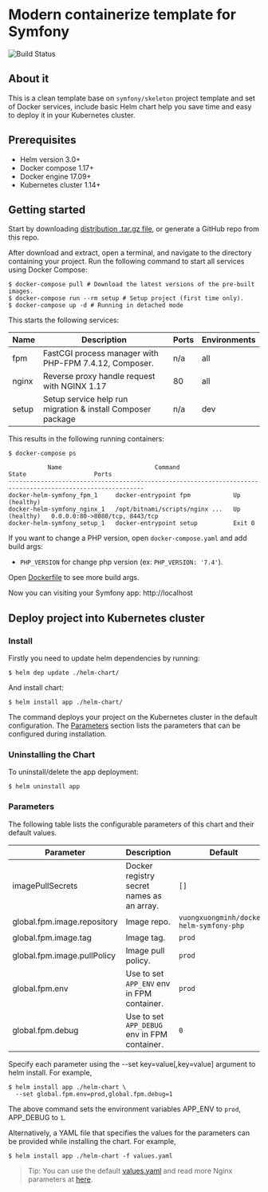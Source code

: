 # Modern containerize template for Symfony

![Build Status](https://github.com/vuongxuongminh/docker-helm-symfony/actions/workflows/ci.yaml/badge.svg)

## About it

This is a clean template base on `symfony/skeleton` project template and set of Docker services, include basic Helm chart help you save time and easy to deploy it in your Kubernetes cluster.

## Prerequisites

+ Helm version 3.0+
+ Docker compose 1.17+
+ Docker engine 17.09+
+ Kubernetes cluster 1.14+

## Getting started

Start by downloading [distribution .tar.gz file](https://github.com/vuongxuongminh/docker-helm-symfony/releases), or generate a GitHub repo from this repo. 

After download and extract, open a terminal, and navigate to the directory containing your project. Run the following command to start all services using Docker Compose:

```shell script
$ docker-compose pull # Download the latest versions of the pre-built images.
$ docker-compose run --rm setup # Setup project (first time only).
$ docker-compose up -d # Running in detached mode
```

This starts the following services:

| Name          |           Description                                               | Ports | Environments |
|---------------|---------------------------------------------------------------------|------ |--------------|
| fpm           | FastCGI process manager with PHP-FPM 7.4.12, Composer.              | n/a   | all          |
| nginx         | Reverse proxy handle request with NGINX 1.17                        | 80    | all          |
| setup         | Setup service help run migration & install Composer package         | n/a   | dev          |

This results in the following running containers:

```shell script
$ docker-compose ps

           Name                          Command                  State                   Ports             
------------------------------------------------------------------------------------------------------------
docker-helm-symfony_fpm_1     docker-entrypoint fpm            Up (healthy)                                 
docker-helm-symfony_nginx_1   /opt/bitnami/scripts/nginx ...   Up (healthy)   0.0.0.0:80->8080/tcp, 8443/tcp
docker-helm-symfony_setup_1   docker-entrypoint setup          Exit 0 
```

If you want to change a PHP version, open `docker-compose.yaml` and add build args:

+ `PHP_VERSION` for change php version (ex: `PHP_VERSION: '7.4'`).


Open [Dockerfile](/docker/Dockerfile) to see more build args.

Now you can visiting your Symfony app: http://localhost

## Deploy project into Kubernetes cluster

### Install

Firstly you need to update helm dependencies by running:

```shell script
$ helm dep update ./helm-chart/
```

And install chart:

```shell script
$ helm install app ./helm-chart/
```

The command deploys your project on the Kubernetes cluster in the default configuration. The [Parameters](#parameters) section lists the parameters that can be configured during installation.

### Uninstalling the Chart

To uninstall/delete the app deployment:

```shell script
$ helm uninstall app
```

### Parameters

The following table lists the configurable parameters of this chart and their default values.

| Parameter                                    | Description                                                                                                                            | Default                                                                                   |
|----------------------------------------------|----------------------------------------------------------------------------------------------------------------------------------------|-------------------------------------------------------------------------------------------|
| imagePullSecrets                             | Docker registry secret names as an array.                                                                                              | `[]`                                                                                      |
| global.fpm.image.repository                  | Image repo.                                                                                                                        | `vuongxuongminh/docker-helm-symfony-php`                                                  |
| global.fpm.image.tag                         | Image tag.                                                                                                                         | `prod`                                                                                    |
| global.fpm.image.pullPolicy                  | Image pull policy.                                                                                                                         | `prod`                                                                                    |
| global.fpm.env                               | Use to set `APP_ENV` env in FPM container.                                                                               | `prod`                                                                                    |
| global.fpm.debug                             | Use to set `APP_DEBUG` env in FPM container.                                                                             | `0`                                                                                       |

Specify each parameter using the --set key=value[,key=value] argument to helm install. For example,

```shell script
$ helm install app ./helm-chart \
  --set global.fpm.env=prod,global.fpm.debug=1
```

The above command sets the environment variables APP_ENV to `prod`, APP_DEBUG to `1`.

Alternatively, a YAML file that specifies the values for the parameters can be provided while installing the chart. For example,

```shell script
$ helm install app ./helm-chart -f values.yaml
```

> Tip: You can use the default [values.yaml](/helm-chart/values.yaml) and read more Nginx parameters at [here](https://github.com/bitnami/charts/tree/master/bitnami/nginx).
